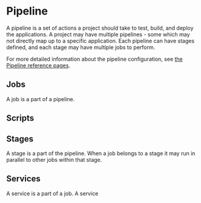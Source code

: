 # Pipeline
A pipeline is a set of actions a project should take to test, build, and deploy the
applications. A project may have multiple pipelines - some which may not directly map
up to a specific application.  Each pipeline can have stages defined, and each stage may
have multiple jobs to perform.

For more detailed information about the pipeline configuration, see
[the Pipeline reference pages](../reference/pipeline.md).

## Jobs
A job is a part of a pipeline.

## Scripts

## Stages
A stage is a part of the pipeline.  When a job belongs to a stage it may run
in parallel to other jobs within that stage.

## Services
A service is a part of a job.  A service
